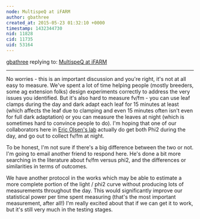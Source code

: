 ```yaml
---
node: MultispeQ at iFARM
author: gbathree
created_at: 2015-05-23 01:32:10 +0000
timestamp: 1432344730
nid: 11828
cid: 11735
uid: 53164
---
```




[gbathree](../profile/gbathree) replying to: [MultispeQ at iFARM](../notes/cfastie/05-22-2015/multispeq-at-ifarm)

----
No worries - this is an important discussion and you're right, it's not at all easy to measure.  We've spent a lot of time helping people (mostly breeders, some ag extension folks) design experiments correctly to address the very issues you identified.  But it's also hard to measure fv/fm - you can use leaf clamps during the day and dark adapt each leaf for 15 minutes at least (which affects the leaf due to clamping and even 15 minutes often isn't even for full dark adaptation) or you can measure the leaves at night (which is sometimes hard to convince people to do).  I'm hoping that one of our collaborators here in [Eric Olsen's lab](http://www.psm.msu.edu/people/eric_olson) actually do get both Phi2 during the day, and go out to collect fv/fm at night.

To be honest, I'm not sure if there's a big difference between the two or not.  I'm going to email another friend to respond here.  He's done a bit more searching in the literature about fv/fm versus phi2, and the differences or similarities in terms of outcomes.  

We have another protocol in the works which may be able to estimate a more complete portion of the light / phi2 curve without producing lots of measurements throughout the day.  This would significantly improve our statistical power per time spent measuring (that's the most important measurement, after all!)  I'm really excited about that if we can get it to work, but it's still very much in the testing stages.